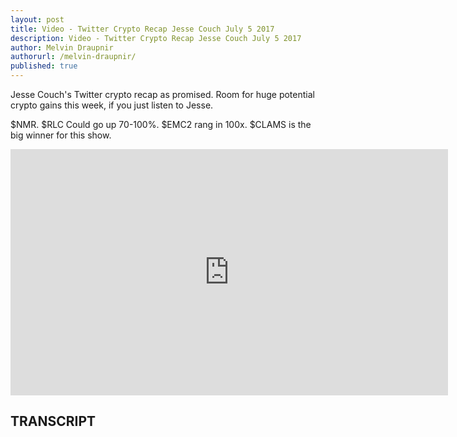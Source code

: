 ```yaml
---
layout: post
title: Video - Twitter Crypto Recap Jesse Couch July 5 2017
description: Video - Twitter Crypto Recap Jesse Couch July 5 2017
author: Melvin Draupnir
authorurl: /melvin-draupnir/
published: true
---
```


<p>Jesse Couch's Twitter crypto recap as promised. Room for huge potential crypto gains this week, if you just listen to Jesse.</p>

<p>$NMR. $RLC Could go up 70-100%. $EMC2 rang in 100x. $CLAMS is the big winner for this show. </p>

<center><iframe width="700" height="394" src="https://www.youtube.com/embed/AIFFaQjynkY" frameborder="0" allowfullscreen></iframe></center>

<h2>TRANSCRIPT</h2>
